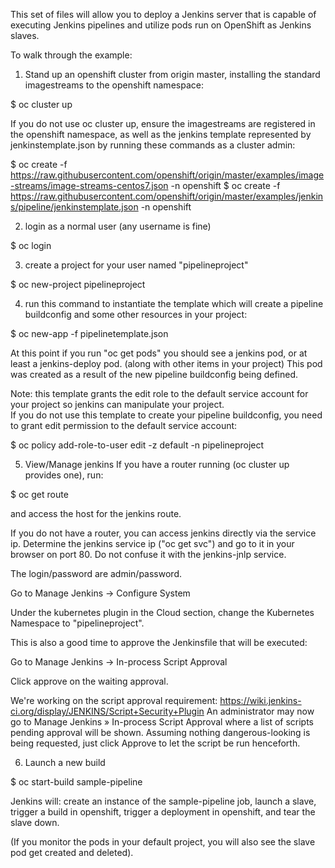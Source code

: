 This set of files will allow you to deploy a Jenkins server that is capable of executing Jenkins pipelines and
utilize pods run on OpenShift as Jenkins slaves.

To walk through the example:

1) Stand up an openshift cluster from origin master, installing the standard imagestreams to the openshift namespace:

$ oc cluster up

If you do not use oc cluster up, ensure the imagestreams are registered in the openshift namespace, as well as the
jenkins template represented by jenkinstemplate.json by running these commands as a cluster admin:

$ oc create -f https://raw.githubusercontent.com/openshift/origin/master/examples/image-streams/image-streams-centos7.json -n openshift
$ oc create -f https://raw.githubusercontent.com/openshift/origin/master/examples/jenkins/pipeline/jenkinstemplate.json -n openshift

2) login as a normal user (any username is fine)

$ oc login

3) create a project for your user named "pipelineproject"

$ oc new-project pipelineproject

4) run this command to instantiate the template which will create a pipeline buildconfig and 
some other resources in your project:

$ oc new-app -f pipelinetemplate.json

At this point if you run "oc get pods" you should see a jenkins pod, or at least a jenkins-deploy pod. (along with other items
in your project)  This pod was created as a result of the new pipeline buildconfig being defined.

Note: this template grants the edit role to the default service account for your project so jenkins can manipulate your project.  
If you do not use this template to create your pipeline buildconfig, you need to grant edit permission to the default service
account:

$ oc policy add-role-to-user edit -z default -n pipelineproject

5) View/Manage jenkins
If you have a router running (oc cluster up provides one), run:

$ oc get route

and access the host for the jenkins route.

If you do not have a router, you can access jenkins directly via the service ip.  Determine the jenkins service ip ("oc get svc") 
and go to it in your browser on port 80.  Do not confuse it with the jenkins-jnlp service.

The login/password are admin/password.

Go to Manage Jenkins -> Configure System

Under the kubernetes plugin in the Cloud section, change the Kubernetes Namespace to "pipelineproject".

This is also a good time to approve the Jenkinsfile that will be executed:

Go to Manage Jenkins -> In-process Script Approval

Click approve on the waiting approval.

We're working on the script approval requirement:
https://wiki.jenkins-ci.org/display/JENKINS/Script+Security+Plugin
An administrator may now go to Manage Jenkins » In-process Script Approval where a list of scripts pending approval will be shown. Assuming nothing dangerous-looking is being requested, just click Approve to let the script be run henceforth.

6) Launch a new build

$ oc start-build sample-pipeline

Jenkins will: create an instance of the sample-pipeline job, launch a slave, trigger a build in openshift, trigger a
deployment in openshift, and tear the slave down.

(If you monitor the pods in your default project, you will also see the slave pod get created and deleted).
